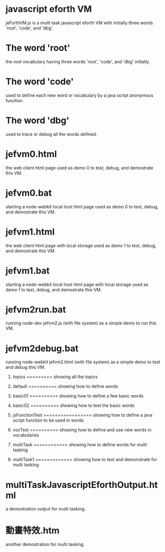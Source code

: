 javascript eforth VM
====================
jeForthVM.js is a multi task javascript eforth VM with initially three words 'root', 'code', and 'dbg'. 

The word 'root'
===============
the root vocabulary having three words 'root', 'code', and 'dbg' initially.

The word 'code'
===============
used to define each new word or vocabulary by a java script anonymous function.

The word 'dbg'
===============
used to trace or debug all the words defined.

jefvm0.html
===========
the web client html page used as demo 0 to test, debug, and demostrate this VM.

jefvm0.bat
==========
starting a node-webkit local host html page used as demo 0 to test, debug, and demostrate this VM.

jefvm1.html
==========
the web client html page with local storage used as demo 1 to test, debug, and demostrate this VM.

jefvm1.bat
==========
starting a node-webkit local host html page with local storage used as demo 1 to test, debug, and demostrate this VM.

jefvm2run.bat
=============
running node-dev jefvm2.js (with file system) as a simple demo to run this VM.

jefvm2debug.bat
===============
running node-webkit jefvm2.html (with file system) as a simple demo to test and debug this VM.

1. topics
=========
showing all the topics

2. default
==========
showing how to define words

3. basic01 
==========
showing how to define a few basic words

4. basic02 
==========
showing how to test the basic words

5. jsFunctionTest 
=================
showing how to define a java script function to be used in words

6. vocTest 
==========
showing how to define and use new words in vocabularies

7. multiTask 
============
showing how to define words for multi tasking

8. multiTask1 
=============
showing how to test and demonstrate for multi tasking

multiTaskJavascriptEforthOutput.html
====================================
a demostration output for multi tasking.

動畫特效.htm
============
another demostration for multi tasking.